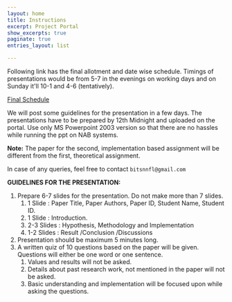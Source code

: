 ```yaml
---
layout: home
title: Instructions
excerpt: Project Portal
show_excerpts: true
paginate: true
entries_layout: list

---
```

Following link has the final allotment and date wise schedule. Timings of presentations would be from 5-7 in the evenings on working days and on Sunday it'll 10-1 and 4-6 (tentatively).

[Final Schedule](https://docs.google.com/spreadsheets/d/1Ke4qEM-o0X7936f5-RHe0crST6H3Nu8MO8LQmvBznSE/edit?usp=sharing)

We will post some guidelines for the presentation in a few days. The presentations have to be prepared by 12th Midnight and uploaded on the portal. Use only MS Powerpoint 2003 version so that there are no hassles while running the ppt on NAB systems.

**Note:** The paper for the second, implementation based assignment will be different from the first, theoretical assignment.

In case of any queries, feel free to contact `bitsnnfl@gmail.com`

**GUIDELINES FOR THE PRESENTATION:**

1. Prepare 6-7 slides for the presentation. Do not make more than 7 slides.
   1. 1 Slide : Paper Title, Paper Authors, Paper ID, Student Name, Student ID.
   2. 1 Slide : Introduction.
   3. 2-3 Slides : Hypothesis, Methodology and Implementation
   4. 1-2 Slides : Result /Conclusion /Discussions
2. Presentation should be maximum 5 minutes long.
3. A written quiz of 10 questions based on the paper will be given. Questions will either be one word or one sentence.
   1. Values and results will not be asked.
   2. Details about past research work, not mentioned in the paper will not be asked.
   3. Basic understanding and implementation will be focused upon while asking the questions.